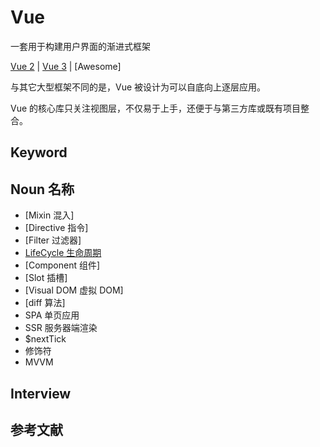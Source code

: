 # Vue

一套用于构建用户界面的渐进式框架

[Vue 2](https://cn.vuejs.org/) \| [Vue 3](https://v3.cn.vuejs.org/) \| [Awesome]

与其它大型框架不同的是，Vue 被设计为可以自底向上逐层应用。

Vue 的核心库只关注视图层，不仅易于上手，还便于与第三方库或既有项目整合。

## Keyword

## Noun 名称

- [Mixin 混入]
- [Directive 指令]
- [Filter 过滤器]
- [LifeCycle 生命周期](./Noun/LifeCycle.md)
- [Component 组件]
- [Slot 插槽]
- [Visual DOM 虚拟 DOM]
- [diff 算法]
- SPA 单页应用
- SSR 服务器端渲染
- $nextTick
- 修饰符
- MVVM

## Interview

## 参考文献
